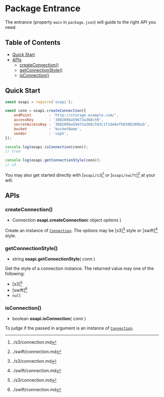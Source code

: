 #   Package Entrance

The entrance (property `main` in `package.json`) will guide to the right API you need.

##	Table of Contents

* [Quick Start](#quick-start)
* [APIs](#apis)
	* [createConnection()](#createconnection)
	* [getConnectionStyle()](#getconnectionstyle)
	* [isConnection()](#isconnection)

##	Quick Start

```javascript
const osapi = require('osapi');

const conn = osapi.createConnection({
	endPoint        : 'http://storage.example.com/',
    accessKey       : '380289ba59473a368c59',
    secretAccessKey : '380289ba59473a368c593c1f1de6efb0380289ba5',
    bucket          : 'bucketName',
    vendor          : 'ceph',
});

console.log(osapi.isConnection(conn));
// true

console.log(osapi.getConnectionStyle(conn));
// s3
```

You may also get started directly with [`osapi/s3`][^s3] or [`osapi/swift`][^swift] at your will.

##	APIs

###	createConnection()

*	Connection __osapi.createConnection__( object *options* )

Create an instance of [`Connection`](./connection.md). The *options* may be [s3][^s3] style or [swift][^swift] style.

###	getConnectionStyle()

*	string __osapi.getConnectionStyle__( *conn* )

Get the style of a connection instance. The returned value may one of the following:
*	[s3][^s3]
*	[swift][^swift]
*	`null`

###	isConnection()

*	boolean __osapi.isConnection__( *conn* )

To judge if the passed in argument is an instance of [`Connection`](./connection.md).

[^s3]: ./s3/connection.md
[^swift]: ./swift/connection.md